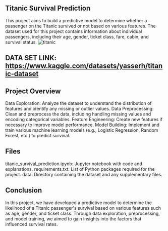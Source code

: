 ## Titanic Survival Prediction
This project aims to build a predictive model to determine whether a passenger on the Titanic survived or not based on various features. The dataset used for this project contains information about individual passengers, including their age, gender, ticket class, fare, cabin, and survival status.
![titanic](https://github.com/user-attachments/assets/a21c649d-d66e-4f0a-92dd-b0c1d4232a01)

## DATA SET LINK: https://www.kaggle.com/datasets/yasserh/titanic-dataset
## Project Overview
Data Exploration: Analyze the dataset to understand the distribution of features and identify any missing or outlier values.
Data Preprocessing: Clean and preprocess the data, including handling missing values and encoding categorical variables.
Feature Engineering: Create new features if necessary to improve model performance.
Model Building: Implement and train various machine learning models (e.g., Logistic Regression, Random Forest, etc.) to predict survival.
## Files
titanic_survival_prediction.ipynb: Jupyter notebook with code and explanations.
requirements.txt: List of Python packages required for the project.
data: Directory containing the dataset and any supplementary files.
## Conclusion
In this project, we have developed a predictive model to determine the likelihood of a Titanic passenger's survival based on various features such as age, gender, and ticket class. Through data exploration, preprocessing, and model training, we aimed to gain insights into the factors that influenced survival rates.
